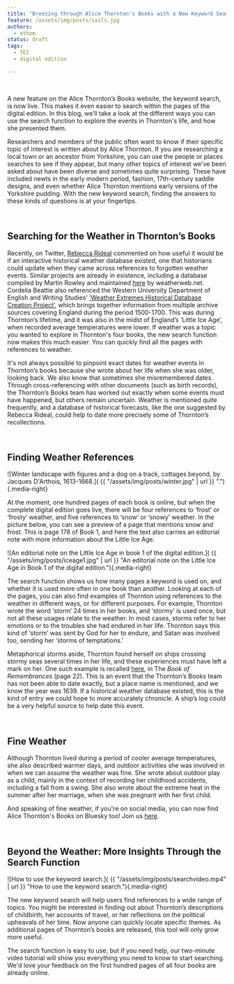 ```yaml
---
title: "Breezing through Alice Thornton's Books with a New Keyword Search Function"
feature: /assets/img/posts/sails.jpg
authors:
  - ethom
status: draft
tags:
  - TEI
  - digital edition

---
```


<p>&nbsp;</p>

A new feature on the Alice Thornton’s Books website, the keyword search, is now live. This makes it even easier to search within the pages of the digital edition. In this blog, we’ll take a look at the different ways you can use the search function to explore the events in Thornton's life, and how she presented them. 

Researchers and members of the public often want to know if their specific topic of interest is written about by Alice Thornton. If you are researching a local town or an ancestor from Yorkshire, you can use the people or places searches to see if they appear, but many other topics of interest we've been asked about have been diverse and sometimes quite surprising. These have included newts in the early modern period, fashion, 17th-century saddle designs, and even whether Alice Thornton mentions early versions of the Yorkshire pudding. With the new keyword search, finding the answers to these kinds of questions is at your fingertips.

 
<p>&nbsp;</p>

## Searching for the Weather in Thornton’s Books

Recently, on Twitter, [Rebecca Rideal](https://rebeccarideal.co.uk) commented on how useful it would be if an interactive historical weather database existed, one that historians could update when they came across references to forgotten weather events. Similar projects are already in existence, including a database compiled by Martin Rowley and maintained [here](https://premium.weatherweb.net/weather-in-history-11000bc-to-present/) by weatherweb.net. Cordelia Beattie also referenced the Western University Department of English and Writing Studies’ [‘Weather Extremes Historical Database Creation Project’](https://weather-extremes-in-englands-little-ice-age-westernu.hub.arcgis.com/), which brings together information from multiple archive sources covering England during the period 1500-1700. This was during Thornton’s lifetime, and it was also in the midst of England’s ‘Little Ice Age’, when recorded average temperatures were lower. If weather was a topic you wanted to explore in Thornton's four books, the new search function now makes this much easier. You can quickly find all the pages with references to weather.

It's not always possible to pinpoint exact dates for weather events in Thornton’s books because she wrote about her life when she was older, looking back. We also know that sometimes she misremembered dates. Through cross-referencing with other documents (such as birth records), the Thornton’s Books team has worked out exactly when some events must have happened, but others remain uncertain. Weather is mentioned quite frequently, and a database of historical forecasts, like the one suggested by Rebecca Rideal, could help to date more precisely some of Thornton’s recollections. 

<p>&nbsp;</p>


## Finding Weather References 

![Winter landscape with figures and a dog on a track, cottages beyond, by Jacques D'Arthois, 1613-1668.]( {{ "/assets/img/posts/winter.jpg" | url }} "."){.media-right}

At the moment, one hundred pages of each book is online, but when the complete digital edition goes live, there will be four references to ‘frost’ or ‘frosty’ weather, and five references to ‘snow’ or ‘snowy’ weather. In the picture below, you can see a preview of a page that mentions snow and frost. This is page 178 of Book 1, and here the text also carries an editorial note with more information about the Little Ice Age. 

![An editorial note on the Little Ice Age in book 1 of the digital edition.]( {{ "/assets/img/posts/iceage1.jpg" | url }} "An editorial note on the Little Ice Age in Book 1 of the digital edition."){.media-right}

The search function shows us how many pages a keyword is used on, and whether it is used more often in one book than another. Looking at each of the pages, you can also find examples of Thornton using references to the weather in different ways, or for different purposes. For example, Thornton wrote the word ‘storm’ 24 times in her books, and ‘stormy’ is used once, but not all these usages relate to the weather. In most cases, storms refer to her emotions or to the troubles she had endured in her life. Thornton says this kind of ‘storm’ was sent by God for her to endure, and Satan was involved too, sending her ‘storms of temptations.’ 

Metaphorical storms aside, Thornton found herself on ships crossing stormy seas several times in her life, and these experiences must have left a mark on her. One such example is recalled [here](https://thornton.kdl.kcl.ac.uk/edition/?p0.lo=p.22&p0.vi=modern), in The *Book of Remembrances* (page 22). This is an event that the Thornton’s Books team has not been able to date exactly, but a place name is mentioned, and we know the year was 1639. If a historical weather database existed, this is the kind of entry we could hope to more accurately chronicle. A ship’s log could be a very helpful source to help date this event. 


<p>&nbsp;</p>

## Fine Weather

Although Thornton lived during a period of cooler average temperatures, she also described warmer days, and outdoor activities she was involved in when we can assume the weather was fine. She wrote about outdoor play as a child, mainly in the context of recording her childhood accidents, including a fall from a swing. She also wrote about the extreme heat in the summer after her marriage, when she was pregnant with her first child. 

And speaking of fine weather, if you're on social media, you can now find Alice Thornton's Books on Bluesky too! Join us [here](https://bsky.app/profile/thorntonsbooks.bsky.social).

<p>&nbsp;</p>

## Beyond the Weather: More Insights Through the Search Function

![How to use the keyword search.]( {{ "/assets/img/posts/searchvideo.mp4" | url }} "How to use the keyword search."){.media-right}

The new keyword search will help users find references to a wide range of topics. You might be interested in finding out about Thornton’s descriptions of childbirth, her accounts of travel, or her reflections on the political upheavals of her time. Now anyone can quickly locate specific themes. As additional pages of Thornton’s books are released, this tool will only grow more useful. 

The search function is easy to use, but if you need help, our two-minute video tutorial will show you everything you need to know to start searching. We'd love your feedback on the first hundred pages of all four books are already online.

